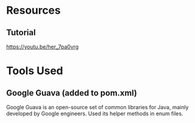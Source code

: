 # Resources
## Tutorial 
https://youtu.be/her_7pa0vrg

# Tools Used
## Google Guava (added to pom.xml)
Google Guava is an open-source set of common libraries for Java, mainly developed by Google engineers. Used its helper methods in enum files. 
